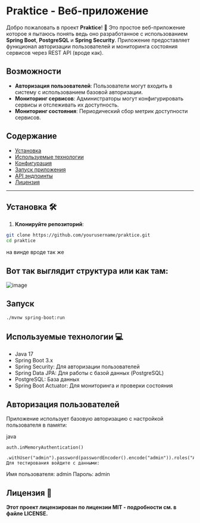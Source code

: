 
# Praktice - Веб-приложение

Добро пожаловать в проект **Praktice**! 🎉 Это простое веб-приложение которое я пытаюсь понять ведь оно разработанное с использованием **Spring Boot**, **PostgreSQL** и **Spring Security**. Приложение предоставляет функционал авторизации пользователей и мониторинга состояния сервисов через REST API (вроде как).

## Возможности

- **Авторизация пользователей**: Пользователи могут входить в систему с использованием базовой авторизации.
- **Мониторинг сервисов**: Администраторы могут конфигурировать сервисы и отслеживать их доступность.
- **Мониторинг состояния**: Периодический сбор метрик доступности сервисов.

## Содержание

- [Установка](#installation)
- [Используемые технологии](#technologies-used)
- [Конфигурация](#configuration)
- [Запуск приложения](#running-the-application)
- [API эндпоинты](#api-endpoints)
- [Лицензия](#license)

---

## Установка 🛠️

1. **Клонируйте репозиторий**:

```bash
git clone https://github.com/yourusername/praktice.git
cd praktice
```
на винде вроде так же

## Вот так выглядит структура или как там:

![image](https://github.com/user-attachments/assets/b1d836e9-66e4-439e-9005-444886dcbe94)

## Запуск 
```bash
./mvnw spring-boot:run
```
## Используемые технологии 💻
- Java 17
- Spring Boot 3.x
- Spring Security: Для авторизации пользователей
- Spring Data JPA: Для работы с базой данных (PostgreSQL)
- PostgreSQL: База данных
- Spring Boot Actuator: Для мониторинга и проверки состояния


## Авторизация пользователей
Приложение использует базовую авторизацию с настройкой пользователя в памяти:

java
```
auth.inMemoryAuthentication()
    .withUser("admin").password(passwordEncoder().encode("admin")).roles("ADMIN");
Для тестирования войдите с данными:
```
Имя пользователя: admin
Пароль: admin

## Лицензия 📜
**Этот проект лицензирован по лицензии MIT - подробности см. в файле LICENSE.**


